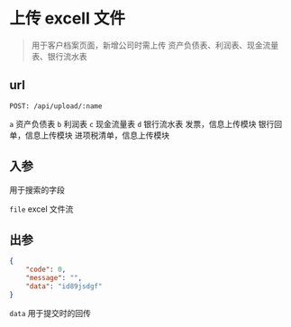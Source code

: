 # 上传 excell 文件

> 用于客户档案页面，新增公司时需上传 资产负债表、利润表、现金流量表、银行流水表

## url

```
POST: /api/upload/:name
```

`a` 资产负债表
`b` 利润表
`c` 现金流量表
`d` 银行流水表
发票，信息上传模块
银行回单，信息上传模块
进项税清单，信息上传模块

## 入参

用于搜索的字段

`file` excel 文件流

## 出参

```json
{
    "code": 0,
    "message": "",
    "data": "id89jsdgf"
}
```

`data` 用于提交时的回传
